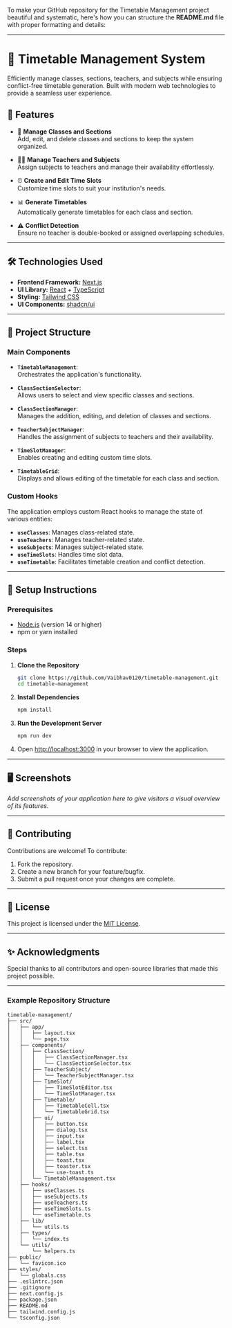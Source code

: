 To make your GitHub repository for the Timetable Management project beautiful and systematic, here's how you can structure the **README.md** file with proper formatting and details:

---

# 📅 Timetable Management System

Efficiently manage classes, sections, teachers, and subjects while ensuring conflict-free timetable generation. Built with modern web technologies to provide a seamless user experience.

## 🚀 Features

- 🏫 **Manage Classes and Sections**  
  Add, edit, and delete classes and sections to keep the system organized.
  
- 👩‍🏫 **Manage Teachers and Subjects**  
  Assign subjects to teachers and manage their availability effortlessly.
  
- ⏰ **Create and Edit Time Slots**  
  Customize time slots to suit your institution's needs.

- 📊 **Generate Timetables**  
  Automatically generate timetables for each class and section.

- ⚠️ **Conflict Detection**  
  Ensure no teacher is double-booked or assigned overlapping schedules.

---

## 🛠️ Technologies Used

- **Frontend Framework:** [Next.js](https://nextjs.org/)
- **UI Library:** [React](https://reactjs.org/) + [TypeScript](https://www.typescriptlang.org/)
- **Styling:** [Tailwind CSS](https://tailwindcss.com/)
- **UI Components:** [shadcn/ui](https://ui.shadcn.dev/)

---

## 📂 Project Structure

### **Main Components**

- **`TimetableManagement`**:  
  Orchestrates the application's functionality.
  
- **`ClassSectionSelector`**:  
  Allows users to select and view specific classes and sections.
  
- **`ClassSectionManager`**:  
  Manages the addition, editing, and deletion of classes and sections.
  
- **`TeacherSubjectManager`**:  
  Handles the assignment of subjects to teachers and their availability.
  
- **`TimeSlotManager`**:  
  Enables creating and editing custom time slots.
  
- **`TimetableGrid`**:  
  Displays and allows editing of the timetable for each class and section.

### **Custom Hooks**

The application employs custom React hooks to manage the state of various entities:

- **`useClasses`**: Manages class-related state.
- **`useTeachers`**: Manages teacher-related state.
- **`useSubjects`**: Manages subject-related state.
- **`useTimeSlots`**: Handles time slot data.
- **`useTimetable`**: Facilitates timetable creation and conflict detection.

---

## 🔧 Setup Instructions

### Prerequisites

- [Node.js](https://nodejs.org/) (version 14 or higher)
- npm or yarn installed

### Steps

1. **Clone the Repository**  
   ```bash
   git clone https://github.com/Vaibhav0120/timetable-management.git
   cd timetable-management
   ```

2. **Install Dependencies**  
   ```bash
   npm install
   ```

3. **Run the Development Server**  
   ```bash
   npm run dev
   ```

4. Open [http://localhost:3000](http://localhost:3000) in your browser to view the application.

---

## 🖥️ Screenshots

_Add screenshots of your application here to give visitors a visual overview of its features._

---

## 🤝 Contributing

Contributions are welcome! To contribute:  

1. Fork the repository.  
2. Create a new branch for your feature/bugfix.  
3. Submit a pull request once your changes are complete.

---

## 📜 License

This project is licensed under the [MIT License](LICENSE).

---

## ✨ Acknowledgments

Special thanks to all contributors and open-source libraries that made this project possible.

---

### Example Repository Structure

```
timetable-management/
├── src/
│   ├── app/
│   │   ├── layout.tsx
│   │   └── page.tsx
│   ├── components/
│   │   ├── ClassSection/
│   │   │   ├── ClassSectionManager.tsx
│   │   │   └── ClassSectionSelector.tsx
│   │   ├── TeacherSubject/
│   │   │   └── TeacherSubjectManager.tsx
│   │   ├── TimeSlot/
│   │   │   ├── TimeSlotEditor.tsx
│   │   │   └── TimeSlotManager.tsx
│   │   ├── Timetable/
│   │   │   ├── TimetableCell.tsx
│   │   │   └── TimetableGrid.tsx
│   │   ├── ui/
│   │   │   ├── button.tsx
│   │   │   ├── dialog.tsx
│   │   │   ├── input.tsx
│   │   │   ├── label.tsx
│   │   │   ├── select.tsx
│   │   │   ├── table.tsx
│   │   │   ├── toast.tsx
│   │   │   ├── toaster.tsx
│   │   │   └── use-toast.ts
│   │   └── TimetableManagement.tsx
│   ├── hooks/
│   │   ├── useClasses.ts
│   │   ├── useSubjects.ts
│   │   ├── useTeachers.ts
│   │   ├── useTimeSlots.ts
│   │   └── useTimetable.ts
│   ├── lib/
│   │   └── utils.ts
│   ├── types/
│   │   └── index.ts
│   └── utils/
│       └── helpers.ts
├── public/
│   └── favicon.ico
├── styles/
│   └── globals.css
├── .eslintrc.json
├── .gitignore
├── next.config.js
├── package.json
├── README.md
├── tailwind.config.js
└── tsconfig.json
```
